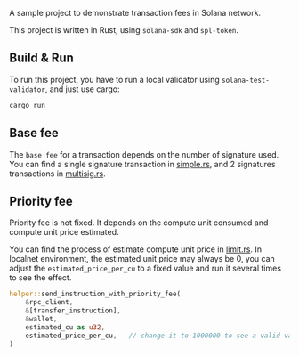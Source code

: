 A sample project to demonstrate transaction fees in Solana network.

This project is written in Rust, using `solana-sdk` and `spl-token`.

## Build & Run

To run this project, you have to run a local validator using `solana-test-validator`, and just use cargo:

```bash
cargo run
```

## Base fee

The `base fee` for a transaction depends on the number of signature used. You can find a single signature transaction in [simple.rs](./src/base_fee/simple.rs), and 2 signatures transactions in [multisig.rs](./src/base_fee/multisig.rs).

## Priority fee

Priority fee is not fixed. It depends on the compute unit consumed and compute unit price estimated.

You can find the process of estimate compute unit price in [limit.rs](./src/helper/limit.rs). In localnet environment, the estimated unit price may always be 0, you can adjust the `estimated_price_per_cu` to a fixed value and run it several times to see the effect.

```rust
helper::send_instruction_with_priority_fee(
    &rpc_client,
    &[transfer_instruction],
    &wallet,
    estimated_cu as u32,
    estimated_price_per_cu,   // change it to 1000000 to see a valid value
)
```
